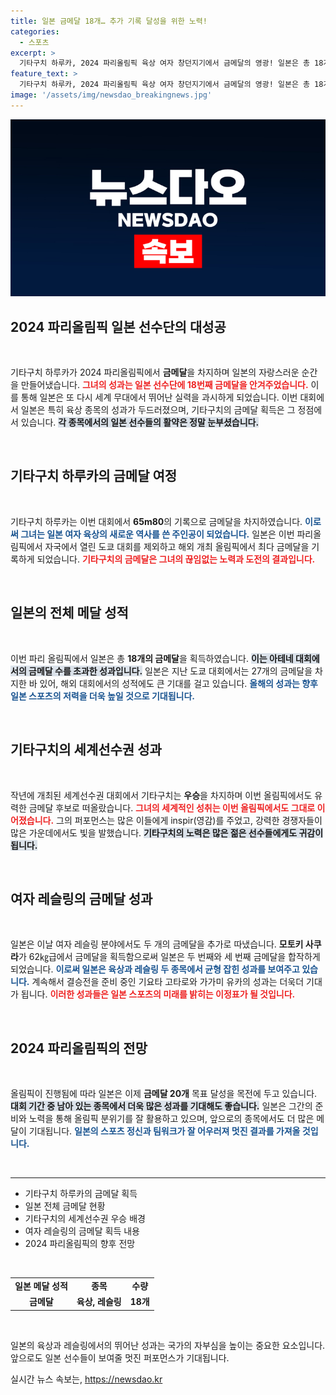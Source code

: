 ```yaml
---
title: 일본 금메달 18개… 추가 기록 달성을 위한 노력!
categories:
  - 스포츠
excerpt: >
  기타구치 하루카, 2024 파리올림픽 육상 여자 창던지기에서 금메달의 영광! 일본은 총 18개의 금메달을 쟁취하며 역대 최다 기록을 경신 중. 20개 목표로 더욱 뜨거운 투혼을 이어갑니다!
feature_text: >
  기타구치 하루카, 2024 파리올림픽 육상 여자 창던지기에서 금메달의 영광! 일본은 총 18개의 금메달을 쟁취하며 역대 최다 기록을 경신 중. 20개 목표로 더욱 뜨거운 투혼을 이어갑니다!
image: '/assets/img/newsdao_breakingnews.jpg'
---
```


<p><img src="/assets/img/newsdao_breakingnews.jpg" alt="koreaapp 속보" /></p>

<h2 data-ke-size="size26">2024 파리올림픽 일본 선수단의 대성공</h2>

<p data-ke-size="size16">&nbsp;</p>

<p>기타구치 하루카가 2024 파리올림픽에서 <b>금메달</b>을 차지하며 일본의 자랑스러운 순간을 만들어냈습니다. <b><span style="color: #ee2323;">그녀의 성과는 일본 선수단에 18번째 금메달을 안겨주었습니다.</span></b> 이를 통해 일본은 또 다시 세계 무대에서 뛰어난 실력을 과시하게 되었습니다. 이번 대회에서 일본은 특히 육상 종목의 성과가 두드러졌으며, 기타구치의 금메달 획득은 그 정점에 서 있습니다. <b><span style="background-color: #21538527;">각 종목에서의 일본 선수들의 활약은 정말 눈부셨습니다.</span></b> </p>

<p data-ke-size="size16">&nbsp;</p>

<h2 data-ke-size="size26">기타구치 하루카의 금메달 여정</h2>

<p data-ke-size="size16">&nbsp;</p>

<p>기타구치 하루카는 이번 대회에서 <b>65m80</b>의 기록으로 금메달을 차지하였습니다. <b><span style="color: #1a5490;">이로써 그녀는 일본 여자 육상의 새로운 역사를 쓴 주인공이 되었습니다.</span></b> 일본은 이번 파리올림픽에서 자국에서 열린 도쿄 대회를 제외하고 해외 개최 올림픽에서 최다 금메달을 기록하게 되었습니다. <b><span style="color: #ee2323;">기타구치의 금메달은 그녀의 끊임없는 노력과 도전의 결과입니다.</span></b> </p>

<p data-ke-size="size16">&nbsp;</p>

<h2 data-ke-size="size26">일본의 전체 메달 성적</h2>

<p data-ke-size="size16">&nbsp;</p>

<p>이번 파리 올림픽에서 일본은 총 <b>18개의 금메달</b>을 획득하였습니다. <b><span style="background-color: #21538527;">이는 아테네 대회에서의 금메달 수를 초과한 성과입니다.</span></b> 일본은 지난 도쿄 대회에서는 27개의 금메달을 차지한 바 있어, 해외 대회에서의 성적에도 큰 기대를 걸고 있습니다. <b><span style="color: #1a5490;">올해의 성과는 향후 일본 스포츠의 저력을 더욱 높일 것으로 기대됩니다.</span></b></p>

<p data-ke-size="size16">&nbsp;</p>

<h2 data-ke-size="size26">기타구치의 세계선수권 성과</h2>

<p data-ke-size="size16">&nbsp;</p>

<p>작년에 개최된 세계선수권 대회에서 기타구치는 <b>우승</b>을 차지하며 이번 올림픽에서도 유력한 금메달 후보로 떠올랐습니다. <b><span style="color: #ee2323;">그녀의 세계적인 성취는 이번 올림픽에서도 그대로 이어졌습니다.</span></b> 그의 퍼포먼스는 많은 이들에게 inspir(영감)를 주었고, 강력한 경쟁자들이 많은 가운데에서도 빛을 발했습니다. <b><span style="background-color: #21538527;">기타구치의 노력은 많은 젊은 선수들에게도 귀감이 됩니다.</span></b></p>

<p data-ke-size="size16">&nbsp;</p>

<h2 data-ke-size="size26">여자 레슬링의 금메달 성과</h2>

<p data-ke-size="size16">&nbsp;</p>

<p>일본은 이날 여자 레슬링 분야에서도 두 개의 금메달을 추가로 따냈습니다. <b>모토키 사쿠라</b>가 62㎏급에서 금메달을 획득함으로써 일본은 두 번째와 세 번째 금메달을 합작하게 되었습니다. <b><span style="color: #1a5490;">이로써 일본은 육상과 레슬링 두 종목에서 균형 잡힌 성과를 보여주고 있습니다.</span></b> 계속해서 결승전을 준비 중인 기요타 고타로와 가가미 유카의 성과는 더욱더 기대가 됩니다. <b><span style="color: #ee2323;">이러한 성과들은 일본 스포츠의 미래를 밝히는 이정표가 될 것입니다.</span></b></p>

<p data-ke-size="size16">&nbsp;</p>

<h2 data-ke-size="size26">2024 파리올림픽의 전망</h2>

<p data-ke-size="size16">&nbsp;</p>

<p>올림픽이 진행됨에 따라 일본은 이제 <b>금메달 20개</b> 목표 달성을 목전에 두고 있습니다. <b><span style="background-color: #21538527;">대회 기간 중 남아 있는 종목에서 더욱 많은 성과를 기대해도 좋습니다.</span></b> 일본은 그간의 준비와 노력을 통해 올림픽 분위기를 잘 활용하고 있으며, 앞으로의 종목에서도 더 많은 메달이 기대됩니다. <b><span style="color: #1a5490;">일본의 스포츠 정신과 팀워크가 잘 어우러져 멋진 결과를 가져올 것입니다.</span></b></p>

<p data-ke-size="size16">&nbsp;</p>

<hr />

<ul>
   <li>기타구치 하루카의 금메달 획득</li>
   <li>일본 전체 금메달 현황</li>
   <li>기타구치의 세계선수권 우승 배경</li>
   <li>여자 레슬링의 금메달 획득 내용</li>
   <li>2024 파리올림픽의 향후 전망</li>
</ul>

<p data-ke-size="size16">&nbsp;</p>

<table style="width: 100%; border-collapse: collapse;">
   <tr>
       <td style="text-align: center; height: 17px;"><b>일본 메달 성적</b></td>
       <td style="text-align: center; height: 17px;"><b>종목</b></td>
       <td style="text-align: center; height: 17px;"><b>수량</b></td>
   </tr>
   <tr>
       <td style="text-align: center; height: 17px;"><b>금메달</b></td>
       <td style="text-align: center; height: 17px;"><b>육상, 레슬링</b></td>
       <td style="text-align: center; height: 17px;"><b>18개</b></td>
   </tr>
</table>

<p data-ke-size="size16">&nbsp;</p>

<p>일본의 육상과 레슬링에서의 뛰어난 성과는 국가의 자부심을 높이는 중요한 요소입니다. 앞으로도 일본 선수들이 보여줄 멋진 퍼포먼스가 기대됩니다.</p>
실시간 뉴스 속보는, <a href="https://newsdao.kr" rel="dofollow">https://newsdao.kr</a>


